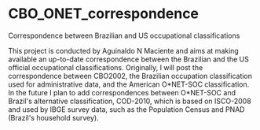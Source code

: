 # CBO_ONET_correspondence
Correspondence between Brazilian and US occupational classifications

This project is conducted by Aguinaldo N Maciente and aims at making available an up-to-date correspondence between the Brazilian and the US official occupational classifications. Originally, I will post the correspondence between CBO2002, the Brazilian occupation classification used for administrative data, and the American O\*NET-SOC classification. In the future I plan to add correspondences between O\*NET-SOC and Brazil's alternative classification, COD-2010, which is based on ISCO-2008 and used by IBGE survey data, such as the Population Census and PNAD (Brazil's household survey).
